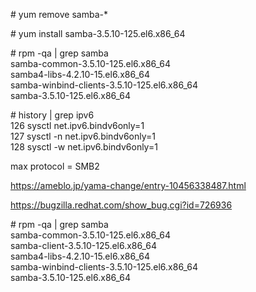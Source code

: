 
\# yum remove samba-*<br>

\# yum install samba-3.5.10-125.el6.x86_64<br>

\# rpm -qa | grep samba<br>
samba-common-3.5.10-125.el6.x86_64<br>
samba4-libs-4.2.10-15.el6.x86_64<br>
samba-winbind-clients-3.5.10-125.el6.x86_64<br>
samba-3.5.10-125.el6.x86_64<br>


\# history | grep ipv6<br>
  126  sysctl net.ipv6.bindv6only=1<br>
  127  sysctl -n net.ipv6.bindv6only=1<br>
  128  sysctl -w net.ipv6.bindv6only=1<br>


max protocol = SMB2<br>

https://ameblo.jp/yama-change/entry-10456338487.html<br>

https://bugzilla.redhat.com/show_bug.cgi?id=726936<br>

\# rpm -qa | grep samba<br>
samba-common-3.5.10-125.el6.x86_64<br>
samba-client-3.5.10-125.el6.x86_64<br>
samba4-libs-4.2.10-15.el6.x86_64<br>
samba-winbind-clients-3.5.10-125.el6.x86_64<br>
samba-3.5.10-125.el6.x86_64<br>
